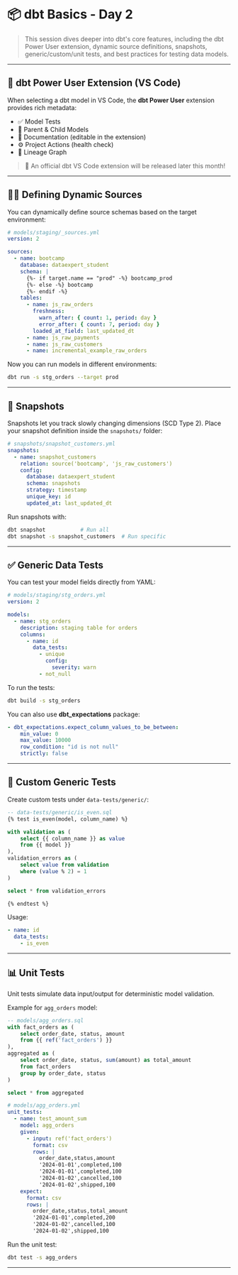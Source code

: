 # 📦 dbt Basics - Day 2

> This session dives deeper into dbt's core features, including the dbt Power User extension, dynamic source definitions, snapshots, generic/custom/unit tests, and best practices for testing data models.

---

## 🔌 dbt Power User Extension (VS Code)

When selecting a dbt model in VS Code, the **dbt Power User** extension provides rich metadata:

* ✅ Model Tests
* 📌 Parent & Child Models
* 🧾 Documentation (editable in the extension)
* ⚙️ Project Actions (health check)
* 🔗 Lineage Graph

> 🌟 An official dbt VS Code extension will be released later this month!

---

## 🧍️‍⚖️ Defining Dynamic Sources

You can dynamically define source schemas based on the target environment:

```yaml
# models/staging/_sources.yml
version: 2

sources:
  - name: bootcamp
    database: dataexpert_student
    schema: |
      {%- if target.name == "prod" -%} bootcamp_prod
      {%- else -%} bootcamp
      {%- endif -%}
    tables:
      - name: js_raw_orders
        freshness:
          warn_after: { count: 1, period: day }
          error_after: { count: 7, period: day }
        loaded_at_field: last_updated_dt
      - name: js_raw_payments
      - name: js_raw_customers
      - name: incremental_example_raw_orders
```

Now you can run models in different environments:

```bash
dbt run -s stg_orders --target prod
```

---

## 🧱 Snapshots

Snapshots let you track slowly changing dimensions (SCD Type 2). Place your snapshot definition inside the `snapshots/` folder:

```yaml
# snapshots/snapshot_customers.yml
snapshots:
  - name: snapshot_customers
    relation: source('bootcamp', 'js_raw_customers')
    config:
      database: dataexpert_student
      schema: snapshots
      strategy: timestamp
      unique_key: id
      updated_at: last_updated_dt
```

Run snapshots with:

```bash
dbt snapshot           # Run all
dbt snapshot -s snapshot_customers  # Run specific
```

---

## ✅ Generic Data Tests

You can test your model fields directly from YAML:

```yaml
# models/staging/stg_orders.yml
version: 2

models:
  - name: stg_orders
    description: staging table for orders
    columns:
      - name: id
        data_tests:
          - unique
            config:
              severity: warn
          - not_null
```

To run the tests:

```bash
dbt build -s stg_orders
```

You can also use **dbt\_expectations** package:

```yaml
- dbt_expectations.expect_column_values_to_be_between:
    min_value: 0
    max_value: 10000
    row_condition: "id is not null"
    strictly: false
```

---

## 🧪 Custom Generic Tests

Create custom tests under `data-tests/generic/`:

```sql
-- data-tests/generic/is_even.sql
{% test is_even(model, column_name) %}

with validation as (
    select {{ column_name }} as value
    from {{ model }}
),
validation_errors as (
    select value from validation
    where (value % 2) = 1
)

select * from validation_errors

{% endtest %}
```

Usage:

```yaml
- name: id
  data_tests:
    - is_even
```

---

## 📊 Unit Tests

Unit tests simulate data input/output for deterministic model validation.

Example for `agg_orders` model:

```sql
-- models/agg_orders.sql
with fact_orders as (
    select order_date, status, amount
    from {{ ref('fact_orders') }}
),
aggregated as (
    select order_date, status, sum(amount) as total_amount
    from fact_orders
    group by order_date, status
)

select * from aggregated
```

```yaml
# models/agg_orders.yml
unit_tests:
  - name: test_amount_sum
    model: agg_orders
    given:
      - input: ref('fact_orders')
        format: csv
        rows: |
          order_date,status,amount
          '2024-01-01',completed,100
          '2024-01-01',completed,100
          '2024-01-02',cancelled,100
          '2024-01-02',shipped,100
    expect:
      format: csv
      rows: |
        order_date,status,total_amount
        '2024-01-01',completed,200
        '2024-01-02',cancelled,100
        '2024-01-02',shipped,100
```

Run the unit test:

```bash
dbt test -s agg_orders
```

---
